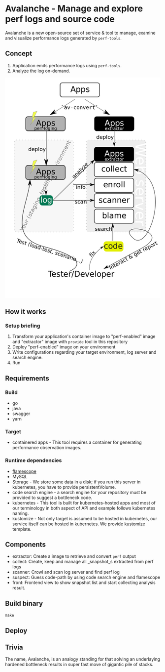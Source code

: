 # Avalanche - Manage and explore perf logs and source code

Avalanche is a new open-source set of service & tool to manage, examine and visualize performance logs generated by `perf-tools`.

## Concept

1. Application emits performance logs using `perf-tools`.
1. Analyze the log on-demand.

![concept image](./avalanche-scheme.png)

## How it works

### Setup briefing

1. Transform your application's container image to "perf-enabled" image and "extractor" image with `provide` tool in this repository
1. Deploy "perf-enabled" image on your environment
1. Write configurations regarding your target environment, log server and search engine.
1. Run

## Requirements

### Build

- go
- java
- swagger
- yarn

### Target

- containered apps - This tool requires a container for generating performance observation images.

### Runtime dependencies
- [flamescope](https://github.com/Netflix/flamescope)
- MySQL
- Storage - We store some data in a disk; if you run this server in kubernetes, you have to provide persistentVolume.
- code search engine - a search engine for your repository must be provided to suggest a bottleneck code.
- kubernetes - This tool is built for kubernetes-hosted apps and most of our terminology in both aspect of API and example follows kubernetes naming.
- kustomize - Not only target is assumed to be hosted in kubernetes, our service itself can be hosted in kubernetes. We provide kustomize template.

## Components

- extractor: Create a image to retrieve and convert `perf` output
- collect: Create, keep and manage all _snapshot_s extracted from perf logs
- scanner: Crowl and scan log server and find perf log
- suspect: Guess code-path by using code search engine and flamescope
- front: Frontend view to show snapshot list and start collecting analysis result.

## Build binary

```
make
```

## Deploy

## Trivia

The name, Avalanche, is an analogy standing for that solving an underlaying hardened bottleneck results in super fast move of gigantic pile of stacks.
